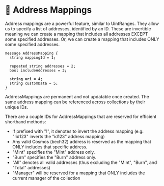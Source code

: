 # 📧 Address Mappings

Address mappings are a powerful feature, similar to UintRanges. They allow us to specify a list of addresses, identified by an ID. These are invertible meaning we can create a mapping that includes all addresses EXCEPT some specified addresses. Or, we can create a mapping that includes ONLY some specified addresses.

<pre class="language-protobuf"><code class="lang-protobuf">message AddressMapping {
  string mappingId = 1;

  repeated string addresses = 2;
  bool includeAddresses = 3;

<strong>  string uri = 4;
</strong>  string customData = 5;
}
</code></pre>

AddressMappings are permanent and not updatable once created. The same address mapping can be referenced across collections by their unique IDs.

There are a couple IDs for AddressMappings that are reserved for efficient shorthand methods:

* If prefixed with "!", it denotes to invert the address mapping (e.g. "!id123" inverts the "id123" address mapping)
* Any valid Cosmos (bech32) address is reserved as the mapping that ONLY includes that specific address.
* "Mint" specifies the "Mint" address only.
* "Burn" specifies the "Burn" address only.
* "All" denotes all valid addresses (thus excluding the "Mint", "Burn", and "Total" addresses)
* "Manager" will be reserved for a mapping that ONLY includes the current manager of the collection

